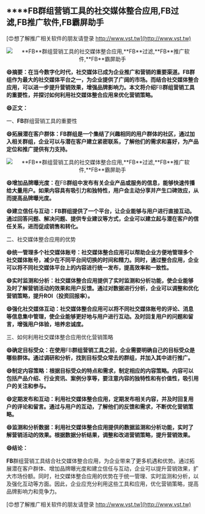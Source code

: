 ## ****FB**群组营销工具的社交媒体整合应用,**FB**过滤,**FB**推广软件,**FB**霸屏助手**

[😍想了解推广相关软件的朋友请登录 http://www.vst.tw](http://www.vst.tw)

 <center><img src="https://vst.tw/MP4/tuiguang/png/1.png" alt="**FB**群组营销工具的社交媒体整合应用,**FB**过滤,**FB**推广软件,**FB**霸屏助手"></center>

**😄摘要：在当今数字化时代，社交媒体已成为企业推广和营销的重要渠道。**FB**群组作为最大的社交媒体平台之一，为企业提供了广阔的市场。而结合社交媒体整合应用，可以进一步提升营销效果，增强品牌影响力。本文将介绍**FB**群组营销工具的重要性，并探讨如何利用社交媒体整合应用来优化营销策略。**

**😄正文：**

一、**FB**群组营销工具的重要性

**😄拓展潜在客户群体：**FB**群组是一个集结了兴趣相同的用户群体的社区，通过加入相关群组，企业可以与潜在客户建立紧密联系，了解他们的需求和喜好，为产品定位和推广提供有力支持。**

 <center><img src="https://vst.tw/MP4/tuiguang/png/5.png" alt="**FB**群组营销工具的社交媒体整合应用,**FB**过滤,**FB**推广软件,**FB**霸屏助手"></center>

**😄增加品牌曝光度：在**FB**群组中发布有关企业产品或服务的信息，能够快速传播给大量用户。如果内容具有吸引力和独特性，用户会主动分享并产生口碑效应，从而提高品牌曝光度。**

**😄建立信任与互动：**FB**群组提供了一个平台，让企业能够与用户进行直接互动。通过回答问题、解决问题、提供专业建议等方式，企业可以建立起与潜在客户的信任关系，进而促成销售和转化。**

二、社交媒体整合应用的优势

**😄统一管理多个社交媒体账号：社交媒体整合应用可以帮助企业方便地管理多个社交媒体账号，减少在不同平台间切换的时间和精力。同时，通过整合应用，企业可以将不同社交媒体平台上的内容进行统一发布，提高效率和一致性。**

**😄实时监测和分析：社交媒体整合应用提供了实时监测和分析功能，使企业能够及时了解营销活动的效果和用户反馈。通过对数据进行分析，企业可以调整和优化营销策略，提升ROI（投资回报率）。**

**😄强化社交媒体互动：社交媒体整合应用可以将不同社交媒体账号的评论、消息等信息集中管理，使企业能够更好地与用户进行互动。及时回复用户的问题和留言，增强用户体验，培养忠诚度。**

三、如何利用社交媒体整合应用优化营销策略

**😄确定目标受众：在使用**FB**群组营销工具之前，企业需要明确自己的目标受众是哪些群体。通过调研和分析，找到目标受众常去的群组，并加入其中进行推广。**

**😄制定内容策略：根据目标受众的特点和需求，制定相应的内容策略。内容可以包括产品介绍、行业资讯、案例分享等，要注意内容的独特性和有价值性，吸引用户的关注和参与。**

**😄定期发布和互动：利用社交媒体整合应用，定期发布相关内容，并及时回复用户的评论和留言。通过与用户的互动，了解他们的反馈和需求，不断优化营销策略。**

**😄监测和分析数据：利用社交媒体整合应用提供的数据监测和分析功能，实时了解营销活动的效果。根据数据分析结果，调整和改进营销策略，提升营销效果。**

**😄结论：**

**FB**群组营销工具结合社交媒体整合应用，为企业带来了更多机遇和优势。通过拓展潜在客户群体、增加品牌曝光度和建立信任与互动，企业可以提升营销效果，扩大市场份额。同时，社交媒体整合应用的优势在于统一管理、实时监测和分析，以及强化互动等方面。因此，企业应充分利用这些工具和应用，优化营销策略，提高品牌影响力和竞争力。

[😍想了解推广相关软件的朋友请登录 http://www.vst.tw](http://www.vst.tw)




